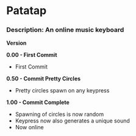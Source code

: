 # Patatap

### __Description__: An online music keyboard

__Version__

__0.00 - First Commit__
  - First Commit

__0.50 - Commit Pretty Circles__
  - Pretty circles spawn on any keypress

__1.00 - Commit Complete__
  - Spawning of circles is now random
  - Keypress now also generates a unique sound
  - Now online
